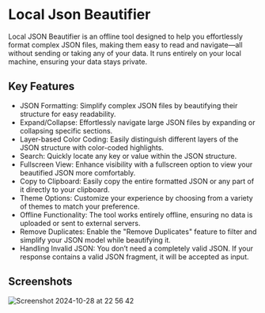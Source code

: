 # Local Json Beautifier
Local JSON Beautifier is an offline tool designed to help you effortlessly format complex JSON files, making them easy to read and navigate—all without sending or taking any of your data. It runs entirely on your local machine, ensuring your data stays private.


## Key Features

- JSON Formatting: Simplify complex JSON files by beautifying their structure for easy readability.
- Expand/Collapse: Effortlessly navigate large JSON files by expanding or collapsing specific sections.
- Layer-based Color Coding: Easily distinguish different layers of the JSON structure with color-coded highlights.
- Search: Quickly locate any key or value within the JSON structure.
- Fullscreen View: Enhance visibility with a fullscreen option to view your beautified JSON more comfortably.
- Copy to Clipboard: Easily copy the entire formatted JSON or any part of it directly to your clipboard.
- Theme Options: Customize your experience by choosing from a variety of themes to match your preference.
- Offline Functionality: The tool works entirely offline, ensuring no data is uploaded or sent to external servers.
- Remove Duplicates: Enable the "Remove Duplicates" feature to filter and simplify your JSON model while beautifying it.
- Handling Invalid JSON: You don’t need a completely valid JSON. If your response contains a valid JSON fragment, it will be accepted as input.


## Screenshots 
![Screenshot 2024-10-28 at 22 56 42](https://github.com/user-attachments/assets/4020fd41-9816-4c86-babc-db2c3c19fb1b)











